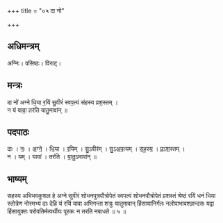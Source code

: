 +++
title = "०५ दा नो"

+++
## अधिमन्त्रम्
अग्निः। वसिष्ठः। विराट्।

## मन्त्रः
दा नो॑ अग्ने धि॒या र॒यिं सु॒वीरं॑ स्वप॒त्यं स॑हस्य प्रश॒स्तम् ।  
न यं यावा॒ तर॑ति यातु॒मावा॑न् ॥

## पदपाठः
दाः । नः॒ । अ॒ग्ने॒ । धि॒या । र॒यिम् । सु॒ऽवीर॑म् । सु॒ऽअ॒प॒त्यम् । स॒ह॒स्य॒ । प्र॒ऽश॒स्तम् ।  
न । यम् । यावा॑ । तर॑ति । या॒तु॒ऽमावा॑न् ॥

## भाष्यम्
सहस्य अभिभवकुशल हे अग्ने सुवीरं शोभनपुत्रपौत्रोपेतं स्वपत्यं शोभनपौत्रोपेतं प्रशस्तं श्रेष्ठं रयिं धनं धिया स्तोत्रेण नोस्मभ्यं दाः देहि यं रयिं यावा अभिगन्ता शत्रुः यातुमावान् हिंसायानिर्गतः नलोपाभावश्छान्दसः यद्वा हिंसायुक्तः परोवतिर्मत्वर्थीयः पूरकः न तरति नबाधते ॥ ५ ॥